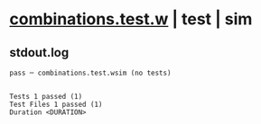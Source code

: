 # [combinations.test.w](../../../../../../examples/tests/sdk_tests/math/combinations.test.w) | test | sim

## stdout.log
```log
pass ─ combinations.test.wsim (no tests)
 
 
Tests 1 passed (1)
Test Files 1 passed (1)
Duration <DURATION>
```

